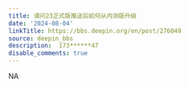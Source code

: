 ```yaml
---
title: 请问23正式版推送后如何从内测版升级
date: '2024-08-04'
linkTitle: https://bbs.deepin.org/en/post/276049
source: deepin_bbs
description:  173******47 
disable_comments: true
---
```

NA
